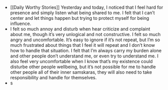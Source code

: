 - [[Daily Worthy Stories]] Yesterday and today, I noticed that I feel hard for presence and simply listen what being shared to me. I felt that I can’t center and let things happen but trying to protect myself for being influence. 
- I felt so much annoy and disturb when hear criticize and complaint about me, though it’s very unlogical and not constructive. I felt so much angry and uncomfortable. It’s easy to ignore if it’s not repeat, but I’m so much frustrated about things that I feel it will repeat and I don’t know how to handle that situation. I felt that I’m always carry my burden alone and other people don’t understand me, or even try to understand me. I also feel very uncomfortable when I know that’s my existence could disturbe other people wellbeing, but it’s not possible for me to handle other people all of their inner samskaras, they will also need to take responsibility and handle for themselves.
- s
